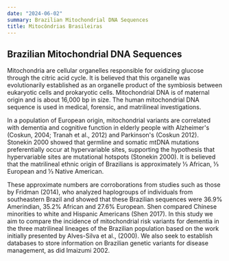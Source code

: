 ```yaml
---
date: "2024-06-02"
summary: Brazilian Mitochondrial DNA Sequences
title: Mitocôndrias Brasileiras
---
```


## Brazilian Mitochondrial DNA Sequences

Mitochondria are cellular organelles responsible for oxidizing glucose through the citric acid cycle. It is believed that this organelle was evolutionarily established as an organelle product of the symbiosis between eukaryotic cells and prokaryotic cells. Mitochondrial DNA is of maternal origin and is about 16,000 bp in size. The human mitochondrial DNA sequence is used in medical, forensic, and matrilineal investigations. 

In a population of European origin, mitochondrial variants are correlated with dementia and cognitive function in elderly people with Alzheimer's (Coskun, 2004; Tranah et al., 2012) and Parkinson's (Coskun 2012). Stonekin 2000 showed that germline and somatic mtDNA mutations preferentially occur at hypervariable sites, supporting the hypothesis that hypervariable sites are mutational hotspots (Stonekin 2000). It is believed that the matrilineal ethnic origin of Brazilians is approximately ⅓ African, ⅓ European and ⅓ Native American.

These approximate numbers are corroborations from studies such as those by Fridman (2014), who analyzed haplogroups of individuals from southeastern Brazil and showed that these Brazilian sequences were 36.9% Amerindian, 35.2% African and 27.6% European. Shen compared Chinese minorities to white and Hispanic Americans (Shen 2017). In this study we aim to compare the incidence of mitochondrial risk variants for dementia in the three matrilineal lineages of the Brazilian population based on the work initially presented by Alves-Silva et al., (2000). We also seek to establish databases to store information on Brazilian genetic variants for disease management, as did lmaizumi 2002.


